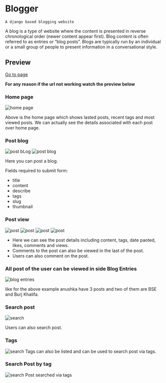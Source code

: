 # Blogger

`A django based blogging website`

A blog is a type of website where the content is presented in reverse chronological order (newer content appear first). Blog content is often referred to as entries or “blog posts”. Blogs are typically run by an individual or a small group of people to present information in a conversational style.

## Preview

<a href="https://heroku.blogger.com/">Go to page</a>

**For any reason if the url not working watch the preview below**


### Home page

![home page](https://github.com/HarshNarwariya/blogger_django_based_web/blob/main/Images/home%201.png)

Above is the home page which shows lasted posts, recent tags and most viewed posts. We can actually see the details associated with each post over home page.

### Post blog

![post bLog](https://github.com/HarshNarwariya/blogger_django_based_web/blob/main/Images/blog%20post%201.png)
![post blog](https://github.com/HarshNarwariya/blogger_django_based_web/blob/main/Images/blog%20post%202.png)

Here you can post a blog.

Fields required to submit form:
+ title 
+ content
+ describe
+ tags
+ slug
+ thumbnail


### Post view

![post](https://github.com/HarshNarwariya/blogger_django_based_web/blob/main/Images/my%20blog%201.png)
![post](https://github.com/HarshNarwariya/blogger_django_based_web/blob/main/Images/my%20blog%202.png)
![post](https://github.com/HarshNarwariya/blogger_django_based_web/blob/main/Images/my%20blog%203.png)
![post](https://github.com/HarshNarwariya/blogger_django_based_web/blob/main/Images/my%20blog%204.png)

+ Here we can see the post details including content, tags, date paoted, likes, comments and views.
+ Comments to the post can also be viewed in the last of the post.
+ Users can also comment on the post.

### All post of the user can be viewed in side Blog Entries

![blog entries](https://github.com/HarshNarwariya/blogger_django_based_web/blob/main/Images/blog%20entries%201.png)

like for the above example anushka have 3 posts and two of them are BSE and Burj Khalifa.

### Search post

![search](https://github.com/HarshNarwariya/blogger_django_based_web/blob/main/Images/search.png)

Users can also search post.

### Tags
![search](https://github.com/HarshNarwariya/blogger_django_based_web/blob/main/Images/tags.png)
Tags can also be listed and can be used to search post via tags.

### Search Post by tag
![search](https://github.com/HarshNarwariya/blogger_django_based_web/blob/main/Images/tag%20applied.png)
Post searched via tags

